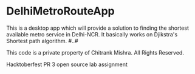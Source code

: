# DelhiMetroRouteApp
This is a desktop app which will provide a solution to finding the shortest available metro service in Delhi-NCR. It basically works on Djikstra's Shortest path algorithm. 
#..#


This code is a private property of Chitrank Mishra. All Rights Reserved.


Hacktoberfest PR 3
open source lab assignment
